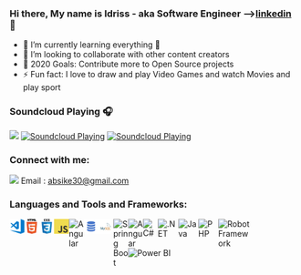 ### Hi there, My name is Idriss - aka Software Engineer -->[linkedin] 👋

[linkedin]: https://www.linkedin.com/in/idriss-absike-841740117/

- 🌱 I’m currently learning everything 🤣
- 👯 I’m looking to collaborate with other content creators
- 🥅 2020 Goals: Contribute more to Open Source projects
- ⚡ Fun fact: I love to draw and play Video Games and watch Movies and play sport

### Soundcloud Playing 🎧

[<img src="https://now-playing-codestackr.vercel.app/api/spotify-playing" width="250" />](https://open.spotify.com/playlist/7hZT3TXoOifutgMtmsfbwj) [<img src="https://cdn.iconscout.com/icon/free/png-256/soundcloud-6-189763.png" width="50px" alt="Soundcloud Playing" width="350" />](https://soundcloud.com/97special)
[<img src="https://cdn.iconscout.com/icon/free/png-256/soundcloud-6-189763.png" width="50px" alt="Soundcloud Playing" width="350" />](https://soundcloud.com/knowislam77)

### Connect with me:
<img src="https://image.flaticon.com/icons/png/512/8/8807.png" width="25px" width="250" /> Email : absike30@gmail.com
<br />

### Languages and Tools and Frameworks:
<img align="left" alt="Visual Studio Code" width="26px" src="https://raw.githubusercontent.com/github/explore/80688e429a7d4ef2fca1e82350fe8e3517d3494d/topics/visual-studio-code/visual-studio-code.png" />
<img align="left" alt="HTML5" width="26px" src="https://raw.githubusercontent.com/github/explore/80688e429a7d4ef2fca1e82350fe8e3517d3494d/topics/html/html.png"/>
<img align="left" alt="CSS3" width="26px" src="https://raw.githubusercontent.com/github/explore/80688e429a7d4ef2fca1e82350fe8e3517d3494d/topics/css/css.png"/>
<img align="left" width="26px" src="https://raw.githubusercontent.com/github/explore/80688e429a7d4ef2fca1e82350fe8e3517d3494d/topics/javascript/javascript.png" />
<img align="left" alt="Angular" width="26px" src="https://raw.githubusercontent.com/oktadeveloper/spring-boot-microservices-example/master/client/src/favicon.ico"/>
<img align="left" alt="SQL" width="26px" src="https://raw.githubusercontent.com/github/explore/80688e429a7d4ef2fca1e82350fe8e3517d3494d/topics/sql/sql.png" />
<img align="left" alt="MySQL" width="26px" src="https://raw.githubusercontent.com/github/explore/80688e429a7d4ef2fca1e82350fe8e3517d3494d/topics/mysql/mysql.png" />
<img align="left" alt="Spring Boot" width="26px" src="https://spring-petclinic.github.io/images/logo-spring.png" />
<img align="left" alt="Anguar" width="26px" src="https://raw.githubusercontent.com/oktadeveloper/okta-spring-boot-2-angular-8-example/master/client/src/favicon.ico" />
<img align="left" alt="C#" width="26px" src="https://cdn3.iconfinder.com/data/icons/programming-languages-4/222/c-512.png" />
<img align="left" alt=".NET" width="36px" src="https://cdn.iconscout.com/icon/free/png-512/microsoft-dot-net-1-1175179.png" />
<img align="left" alt="Java" width="35px" src="https://cdn1.iconfinder.com/data/icons/system-black-circles/512/java-512.png" />
<img align="left" alt="PHP" width="35px" src="https://img.icons8.com/ios/452/php-server.png" />
<img align="left" alt="Robot Framework" width="60px" src="https://miro.medium.com/max/700/1*nEwEHNSUrakbfCkaC_Vgzw.jpeg" />
<img align="left" alt="Power BI" width="100px" src="https://www.cloud9insight.com/wp-content/uploads/2018/03/Power-Bi.png" />

